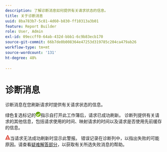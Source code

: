 ```yaml
---
description: 了解诊断消息如何提供有关请求状态的信息。
title: 关于诊断消息
uuid: 8ba783b7-5c81-4d60-b830-ff10313a3b01
feature: Report Builder
role: User, Admin
exl-id: 09eccff0-64ab-432d-bbb1-6c9b83ecb170
source-git-commit: 66b7de0b008364e47253d319785c204ca479ab26
workflow-type: tm+mt
source-wordcount: '131'
ht-degree: 48%

---
```


# 诊断消息

诊断消息在您刷新请求时提供有关请求状态的信息。

绿色复选标记的![图标，指示请求已成功刷新。](assets/icon_notice_success.gif)指示自打开此工作簿后，请求已成功刷新。 诊断列提供有关请求的其他信息，包括请求使用的时间、映射请求的时间以及请求是否使用先前缓存的信息。

![带有感叹号的红色三角形图标，表示请求刷新失败。](assets/icon_notice_warn.gif)当请求无法成功刷新时显示此警报。 错误记录在诊断列中，以指出失败的可能原因。请查看[疑难解答部分](/help/analyze/report-builder/troubleshoot.md)，以获取有关所选失败消息的帮助。
